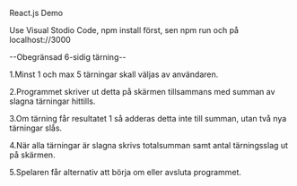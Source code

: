 React.js Demo


Use Visual Stodio Code, npm install först, sen npm run och på localhost://3000

--Obegränsad 6-sidig tärning--

1.Minst 1 och max 5 tärningar skall väljas av användaren.

2.Programmet skriver ut detta på skärmen tillsammans med summan av slagna tärningar hittills.

3.Om tärning får resultatet 1 så adderas detta inte till summan, utan två nya tärningar slås.

4.När alla tärningar är slagna skrivs totalsumman samt antal tärningsslag ut på skärmen.

5.Spelaren får alternativ att börja om eller avsluta programmet.

